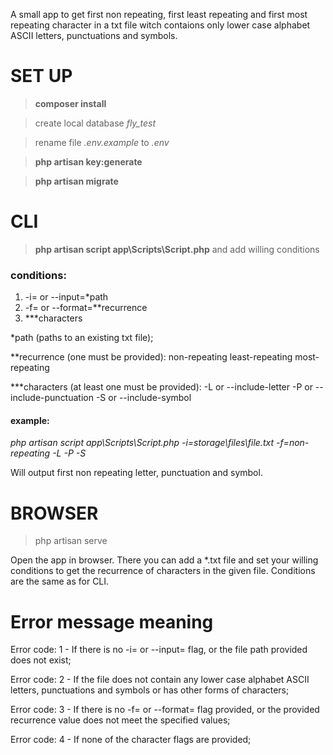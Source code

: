 
A small app to get first non repeating, first least repeating and first most repeating character in a txt file witch contaions only lower case alphabet ASCII letters, punctuations and symbols.

# SET UP

> **composer install**

>create local database *fly_test*

>rename file *.env.example* to *.env*

> **php artisan key:generate**

> **php artisan migrate**


# CLI

> **php artisan script app\Scripts\Script.php** and add willing conditions

### conditions: 
1) -i= or --input=*path
2) -f= or --format=**recurrence
3) ***characters

*path (paths to an existing txt file);

**recurrence (one must be provided): 
non-repeating 
least-repeating 
most-repeating

***characters (at least one must be provided):
-L or --include-letter
-P or --include-punctuation
-S or --include-symbol

#### example:
*php artisan script app\Scripts\Script.php -i=storage\files\file.txt -f=non-repeating -L -P -S*

Will output first non repeating letter, punctuation and symbol.

# BROWSER

> php artisan serve
 
Open the app in browser. There you can add a *.txt file and set your willing conditions to get the recurrence of characters in the given file.
Conditions are the same as for CLI.

# Error message meaning
Error code: 1 - If there is no -i= or --input= flag, or the file path provided does not exist;

Error code: 2 - If the file does not contain any lower case alphabet ASCII letters, punctuations and symbols or has other forms of characters;

Error code: 3 - If there is no -f= or --format= flag provided, or the provided recurrence value does not meet the specified values;

Error code: 4 - If none of the character flags are provided;